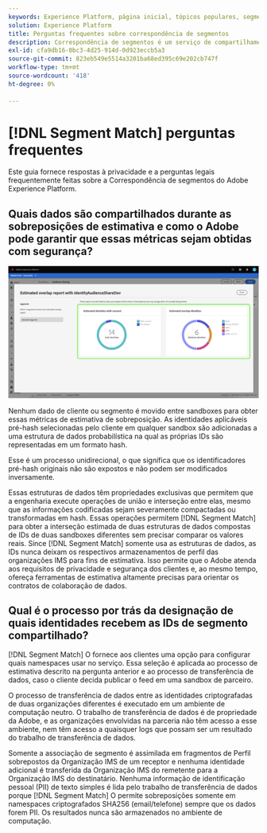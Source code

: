 ```yaml
---
keywords: Experience Platform, página inicial, tópicos populares, segmentação, Segmentação, Correspondência de segmentos, correspondência de segmentos
solution: Experience Platform
title: Perguntas frequentes sobre correspondência de segmentos
description: Correspondência de segmentos é um serviço de compartilhamento de segmentos no Adobe Experience Platform que permite que dois ou mais usuários da plataforma troquem dados de segmento de maneira segura, regida e amigável à privacidade.
exl-id: cfa9db16-0bc3-4d25-914d-0d923eccb5a3
source-git-commit: 823eb549e5514a3201ba68ed395c69e202cb747f
workflow-type: tm+mt
source-wordcount: '418'
ht-degree: 0%

---
```


# [!DNL Segment Match] perguntas frequentes

Este guia fornece respostas à privacidade e a perguntas legais frequentemente feitas sobre a Correspondência de segmentos do Adobe Experience Platform.

## Quais dados são compartilhados durante as sobreposições de estimativa e como o Adobe pode garantir que essas métricas sejam obtidas com segurança?

![overlap-report.png](./images/overlap-report.png)

Nenhum dado de cliente ou segmento é movido entre sandboxes para obter essas métricas de estimativa de sobreposição. As identidades aplicáveis pré-hash selecionadas pelo cliente em qualquer sandbox são adicionadas a uma estrutura de dados probabilística na qual as próprias IDs são representadas em um formato hash.

Esse é um processo unidirecional, o que significa que os identificadores pré-hash originais não são expostos e não podem ser modificados inversamente.

Essas estruturas de dados têm propriedades exclusivas que permitem que a engenharia execute operações de união e interseção entre elas, mesmo que as informações codificadas sejam severamente compactadas ou transformadas em hash. Essas operações permitem [!DNL Segment Match] para obter a interseção estimada de duas estruturas de dados compostas de IDs de duas sandboxes diferentes sem precisar comparar os valores reais. Since [!DNL Segment Match] somente usa as estruturas de dados, as IDs nunca deixam os respectivos armazenamentos de perfil das organizações IMS para fins de estimativa. Isso permite que o Adobe atenda aos requisitos de privacidade e segurança dos clientes e, ao mesmo tempo, ofereça ferramentas de estimativa altamente precisas para orientar os contratos de colaboração de dados.

## Qual é o processo por trás da designação de quais identidades recebem as IDs de segmento compartilhado?

[!DNL Segment Match] O fornece aos clientes uma opção para configurar quais namespaces usar no serviço. Essa seleção é aplicada ao processo de estimativa descrito na pergunta anterior e ao processo de transferência de dados, caso o cliente decida publicar o feed em uma sandbox de parceiro.

O processo de transferência de dados entre as identidades criptografadas de duas organizações diferentes é executado em um ambiente de computação neutro. O trabalho de transferência de dados é de propriedade da Adobe, e as organizações envolvidas na parceria não têm acesso a esse ambiente, nem têm acesso a quaisquer logs que possam ser um resultado do trabalho de transferência de dados.

Somente a associação de segmento é assimilada em fragmentos de Perfil sobrepostos da Organização IMS de um receptor e nenhuma identidade adicional é transferida da Organização IMS do remetente para a Organização IMS do destinatário. Nenhuma informação de identificação pessoal (PII) de texto simples é lida pelo trabalho de transferência de dados porque [!DNL Segment Match] O permite sobreposições somente em namespaces criptografados SHA256 (email/telefone) sempre que os dados forem PII. Os resultados nunca são armazenados no ambiente de computação.
